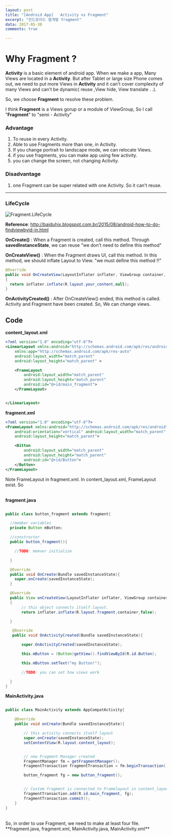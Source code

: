 ```yaml
---
layout: post
title: "[Android App]   Activity vs Fragment"
excerpt: "안드로이드 앱개발 fragment"
data: 2017-05-30
comments: true

---
```


#  Why Fragment ?
**Activity** is a basic element of android app. When we make a app, Many Views are located in a **Activity**.
But after Tablet or large size Phone comes out, we need to put more Views in **Activity** and it can't cover complexity of many Views and can't be dynamic( reuse ,View hide, View translate . .).

So, we choose **Fragment** to resolve these problem.

I think **Fragment** is a Views gorup or a module of ViewGroup, So I call "**Fragment**" to "semi - Activity"

### Advantage
1. To reuse in every Activity.
2. Able to use Fragments more than one, in Activity.
3. If you change portrait to landscape mode, we can relocate Views.
4. if you use fragments, you can make app using few activity.
5. you can change the screen, not changing Activity.

### Disadvantage
1. one Fragment can be super related with one Activity. So it can't reuse.

---

### LifeCycle
![Fragment.LifeCycle](https://i.stack.imgur.com/fRxIQ.png)

**Reference**: http://baiduhix.blogspot.com.br/2015/08/android-how-to-do-findviewbyid-in.html


**OnCreate()** : When a Fragment is created, call this method. Through **savedInstanceState**, we can reuse "we don't need to define this method"

**OnCreateView()** : When the Fragment draws UI, call this method. In this method, we should inflate Layout to View. "we must define this method !!"

~~~ java
@Override
public void OnCreateView(LayoutInflater inflater, ViewGroup container, Bundle savedInstanceState)
{
  return inflater.inflate(R.layout.your_content,null);
}

~~~
**OnActivityCreated()** : After OnCreateView() ended, this method is called. Activity and Fragment have been created. So, We can change views.


## Code
**content_layout.xml**
~~~ xml
<?xml version="1.0" encoding="utf-8"?>
<LinearLayout xmlns:android="http://schemas.android.com/apk/res/android"
    xmlns:app="http://schemas.android.com/apk/res-auto"
    android:layout_width="match_parent"
    android:layout_height="match_parent" >

    <FrameLayout
        android:layout_width="match_parent"
        android:layout_height="match_parent"
        android:id="@+id/main_fragment">
    </FrameLayout>


</LinearLayout>
~~~


**fragment.xml**
~~~ xml
<?xml version="1.0" encoding="utf-8"?>
<FrameLayout xmlns:android="http://schemas.android.com/apk/res/android"
    android:orientation="vertical" android:layout_width="match_parent"
    android:layout_height="match_parent">

    <Bitton
        android:layout_width="match_parent"
        android:layout_height="match_parent"
        android:id="@+id/Button">
    </Button>
</FrameLayout>
~~~
 Note FrameLayout in fragment.xml. In content_layout.xml, FrameLayout exist. So  
<br/>



**fragment.java**
~~~ java

public class button_fragment extends fragment{

  //member variables
  private Button mButton;

  //constructor
  public button_fragment(){

    //TODO: memver initialize

  }

  @Override
  public void OnCreate(Bundle savedInstanceState){
    super.onCreate(savedInstanceState);
  }

  @Override
  public View onCreateView(LayoutInflater inflater, ViewGroup container, Bundle savedInstanceState)
  {
       // this object connects itself layout.
       return inflater.inflate(R.layout.fragment,container,false);

  }

   @Override
   public void OnActivityCreated(Bundle savedInstanceState){

       super.OnActivityCreated(savedInstanceState);

       this.mButton = (Button)getView().findViewById(R.id.Button);

       this.mButton.setText("my Button!");

       //TODO: you can set how views work  

  }
}
~~~

**MainActivity.java**
~~~ java

public class MainActivity extends AppCompatActivity{

    @Override
    public void onCreate(Bundle savedInstanceState){

        // this activity connects itself layout
        super.onCreate(savedInstanceState);
        setContentView(R.layout.content_layout);


        // new Fragment Manager created
        FragmentManager fm = getFragmentManager();
        FragmentTransaction fragmentTransaction = fm.beginTransaction();

        button_fragment fg = new button_fragment();


        // Custom fragment is connected to Framelayout in content_layout.xml
        fragmentTransaction.add(R.id.main_fragment, fg);
        fragmentTransaction.commit();
    }
}
~~~
<br/>
So, in order to use Fragment, we need to make at least four file. <br/>
 **fragment.java, fragment.xml, MainActivity.java, MainActivity.xml**  
